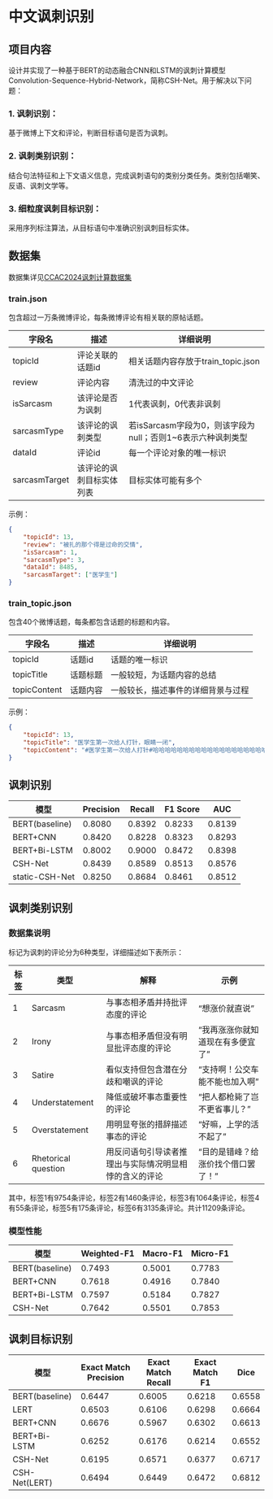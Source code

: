# 中文讽刺识别

## 项目内容

设计并实现了一种基于BERT的动态融合CNN和LSTM的讽刺计算模型Convolution-Sequence-Hybrid-Network，简称CSH-Net。用于解决以下问题：

### 1. 讽刺识别：
基于微博上下文和评论，判断目标语句是否为讽刺。
### 2. 讽刺类别识别：
结合句法特征和上下文语义信息，完成讽刺语句的类别分类任务。类别包括嘲笑、反语、讽刺文学等。
### 3. 细粒度讽刺目标识别：
采用序列标注算法，从目标语句中准确识别讽刺目标实体。

## 数据集

数据集详见[CCAC2024讽刺计算数据集](https://github.com/pjzj220113/chinese-sarcasm-calculation)

### train.json

包含超过一万条微博评论，每条微博评论有相关联的原帖话题。

| 字段名           | 描述           | 详细说明                                   |
|---------------|--------------|----------------------------------------|
| topicId       | 评论关联的话题id    | 相关话题内容存放于train_topic.json              |
| review        | 评论内容         | 清洗过的中文评论                               |
| isSarcasm     | 该评论是否为讽刺     | 1代表讽刺，0代表非讽刺                           |
| sarcasmType   | 该评论的讽刺类型     | 若isSarcasm字段为0，则该字段为null；否则1~6表示六种讽刺类型 |
| dataId        | 评论id         | 每一个评论对象的唯一标识                           |
| sarcasmTarget | 该评论的讽刺目标实体列表 | 目标实体可能有多个                              |

示例：
```json
{   
    "topicId": 13, 
    "review": "被扎的那个得是过命的交情", 
    "isSarcasm": 1, 
    "sarcasmType": 3, 
    "dataId": 8485, 
    "sarcasmTarget": ["医学生"]
}
```

### train_topic.json

包含40个微博话题，每条都包含话题的标题和内容。

| 字段名          | 描述   | 详细说明              |
|--------------|------|-------------------|
| topicId      | 话题id | 话题的唯一标识           |
| topicTitle   | 话题标题 | 一般较短，为话题内容的总结     |
| topicContent | 话题内容 | 一般较长，描述事件的详细背景与过程 |

示例：
```json
{
    "topicId": 13, 
    "topicTitle": "医学生第一次给人打针，眼睛一闭", 
    "topicContent": "#医学生第一次给人打针#哈哈哈哈哈哈哈哈哈哈哈哈哈哈哈哈哈哈哈哈“眼睛一闭”可还行。"
}
```


## 讽刺识别

| 模型             | Precision | Recall | F1 Score | AUC    |
|----------------|-----------|--------|----------|--------|
| BERT(baseline) | 0.8080    | 0.8392 | 0.8233   | 0.8139 |
| BERT+CNN       | 0.8420    | 0.8228 | 0.8323   | 0.8293 |
| BERT+Bi-LSTM   | 0.8002    | 0.9000 | 0.8472   | 0.8398 |
| CSH-Net        | 0.8439    | 0.8589 | 0.8513   | 0.8576 |
| static-CSH-Net | 0.8250    | 0.8684 | 0.8461   | 0.8512 |

## 讽刺类别识别

### 数据集说明

标记为讽刺的评论分为6种类型，详细描述如下表所示：

| 标签 | 类型                  | 解释                          | 示例                 |
|----|---------------------|-----------------------------|--------------------|
| 1  | Sarcasm             | 与事态相矛盾并持批评态度的评论             | “想涨价就直说”           |
| 2  | Irony               | 与事态相矛盾但没有明显批评态度的评论          | “我再涨涨你就知道现在有多便宜了”  |
| 3  | Satire              | 看似支持但包含潜在分歧和嘲讽的评论           | “支持啊！公交车能不能也加入啊”   |
| 4  | Understatement      | 降低或破坏事态重要性的评论               | “把人都枪毙了岂不更省事儿？”    |
| 5  | Overstatement       | 用明显夸张的措辞描述事态的评论             | “好嘛，上学的活不起了”       |
| 6  | Rhetorical question | 用反问语句引导读者推理出与实际情况明显相悖的含义的评论 | “目的是错峰？给涨价找个借口罢了！” |

其中，标签1有9754条评论，标签2有1460条评论，标签3有1064条评论，标签4有55条评论，标签5有175条评论，标签6有3135条评论。共计11209条评论。

### 模型性能

| 模型             | Weighted-F1 | Macro-F1 | Micro-F1 |
|----------------|-------------|----------|----------|
| BERT(baseline) | 0.7493      | 0.5001   | 0.7783   |
| BERT+CNN       | 0.7618      | 0.4916   | 0.7840   |
| BERT+Bi-LSTM   | 0.7597      | 0.5184   | 0.7827   |
| CSH-Net        | 0.7642      | 0.5501   | 0.7853   |


## 讽刺目标识别


| 模型             | Exact Match Precision | Exact Match Recall | Exact Match F1 | Dice   |
|----------------|-----------------------|--------------------|----------------|--------|
| BERT(baseline) | 0.6447                | 0.6005             | 0.6218         | 0.6558 |
| LERT           | 0.6503                | 0.6106             | 0.6298         | 0.6664 |
| BERT+CNN       | 0.6676                | 0.5967             | 0.6302         | 0.6613 |
| BERT+Bi-LSTM   | 0.6252                | 0.6176             | 0.6214         | 0.6552 |
| CSH-Net        | 0.6195                | 0.6571             | 0.6377         | 0.6717 |
| CSH-Net(LERT)  | 0.6494                | 0.6449             | 0.6472         | 0.6812 |
